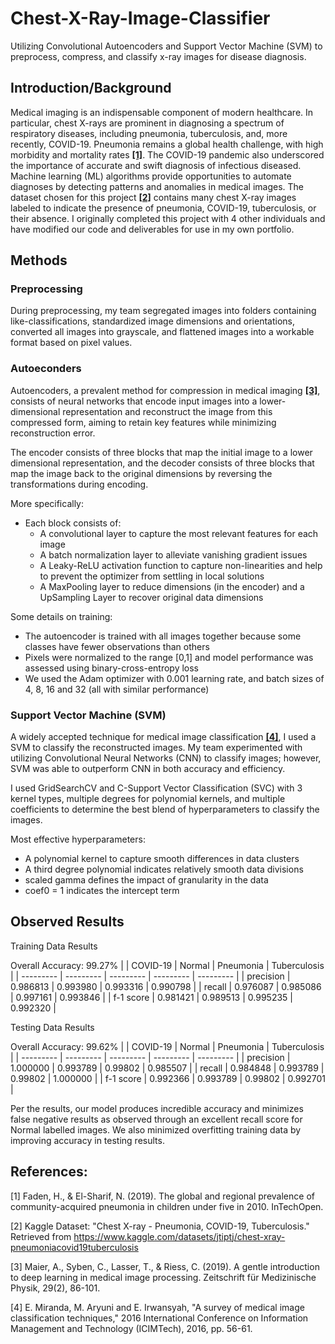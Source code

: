 # Chest-X-Ray-Image-Classifier
Utilizing Convolutional Autoencoders and Support Vector Machine (SVM) to preprocess, compress, and classify x-ray images for disease diagnosis. 

## Introduction/Background
Medical imaging is an indispensable component of modern healthcare. In particular, chest X-rays are prominent in diagnosing a spectrum of respiratory diseases, including pneumonia, tuberculosis, and, more recently, COVID-19. Pneumonia remains a global health challenge, with high morbidity and mortality rates [**[1]**](#ref1). The COVID-19 pandemic also underscored the importance of accurate and swift diagnosis of infectious diseased. Machine learning (ML) algorithms provide opportunities to automate diagnoses by detecting patterns and anomalies in medical images. The dataset chosen for this project [**[2]**](#ref2) contains many chest X-ray images labeled to indicate the presence of pneumonia, COVID-19, tuberculosis, or their absence. I originally completed this project with 4 other individuals and have modified our code and deliverables for use in my own portfolio. 

## Methods
### Preprocessing
During preprocessing, my team segregated images into folders containing like-classifications, standardized image dimensions and orientations, converted all images into grayscale, and flattened images into a workable format based on pixel values.

### Autoeconders 
Autoencoders, a prevalent method for compression in medical imaging [**[3]**](#ref3), consists of neural networks that encode input images into a lower-dimensional representation and reconstruct the image from this compressed form, aiming to retain key features while minimizing reconstruction error.

The encoder consists of three blocks that map the initial image to a lower dimensional representation, and the decoder consists of three blocks that map the image back to the original dimensions by reversing the transformations during encoding.

More specifically:
- Each block consists of:
  - A convolutional layer to capture the most relevant features for each image
  - A batch normalization layer to alleviate vanishing gradient issues
  - A Leaky-ReLU activation function to capture non-linearities and help to prevent the optimizer from settling in local solutions
  - A MaxPooling layer to reduce dimensions (in the encoder) and a UpSampling Layer to recover original data dimensions

Some details on training:
- The autoencoder is trained with all images together because some classes have fewer observations than others
- Pixels were normalized to the range [0,1] and model performance was assessed using binary-cross-entropy loss
- We used the Adam optimizer with 0.001 learning rate, and batch sizes of 4, 8, 16 and 32 (all with similar performance)

### Support Vector Machine (SVM)
A widely accepted technique for medical image classification [**[4]**](#ref4), I used a SVM to classify the reconstructed images. My team experimented with utilizing Convolutional Neural Networks (CNN) to classify images; however, SVM was able to outperform CNN in both accuracy and efficiency. 

I used GridSearchCV and C-Support Vector Classification (SVC) with 3 kernel types, multiple degrees for polynomial kernels, and multiple coefficients to determine the best blend of hyperparameters to classify the images. 

Most effective hyperparameters:
- A polynomial kernel to capture smooth differences in data clusters
- A third degree polynomial indicates relatively smooth data divisions
- scaled gamma defines the impact of granularity in the data
- coef0 = 1 indicates the intercept term

## Observed Results

Training Data Results

Overall Accuracy: 99.27%
| | COVID-19 | Normal | Pneumonia | Tuberculosis |
| --------- | --------- | --------- | --------- | --------- |
| precision | 0.986813 | 0.993980 | 0.993316 | 0.990798 |
| recall | 0.976087 | 0.985086 | 0.997161 | 0.993846 |
| f-1 score | 0.981421 | 0.989513 | 0.995235 | 0.992320 |

Testing Data Results

Overall Accuracy: 99.62%
| | COVID-19 | Normal | Pneumonia | Tuberculosis |
| --------- | --------- | --------- | --------- | --------- |
| precision | 1.000000 | 0.993789 |  0.99802 | 0.985507 |
| recall | 0.984848 | 0.993789 | 0.99802 | 1.000000 |
| f-1 score | 0.992366 | 0.993789 | 0.99802 | 0.992701 |

Per the results, our model produces incredible accuracy and minimizes false negative results as observed through an excellent recall score for Normal labelled images. We also minimized overfitting training data by improving accuracy in testing results. 

## References:
<a id="ref1"></a> [1] Faden, H., & El-Sharif, N. (2019). The global and regional prevalence of community-acquired pneumonia in children under five in 2010. InTechOpen.

<a id="ref2"></a> [2] Kaggle Dataset: "Chest X-ray - Pneumonia, COVID-19, Tuberculosis." Retrieved from https://www.kaggle.com/datasets/jtiptj/chest-xray-pneumoniacovid19tuberculosis

<a id="ref3"></a> [3] Maier, A., Syben, C., Lasser, T., & Riess, C. (2019). A gentle introduction to deep learning in medical image processing. Zeitschrift für Medizinische Physik, 29(2), 86-101. 

<a id="ref4"></a> [4] E. Miranda, M. Aryuni and E. Irwansyah, "A survey of medical image classification techniques," 2016 International Conference on Information Management and Technology (ICIMTech), 2016, pp. 56-61.
